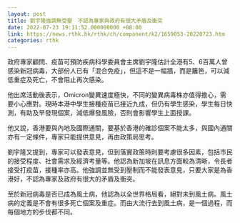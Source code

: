 ```yaml
---
layout: post
title: 劉宇隆強調無受壓　不認為專家與政府有很大矛盾及衝突
date: 2022-07-23 19:11:52.000000000 +08:00
link: https://news.rthk.hk/rthk/ch/component/k2/1659053-20220723.htm
categories: rthk
---
```


政府專家顧問、疫苗可預防疾病科學委員會主席劉宇隆估計全港有5、6百萬人曾感染新冠病毒，大部份人已有「混合免疫」，但這不是一幅牆，而是籬笆，可以減低重症及死亡，不會阻止再次感染。

他出席活動後表示，Omicron變異速度極快，不同的變異病毒株亦值得擔心，需要小心應對。現時本港中學生接種疫苗已接近九成，但仍有學生感染，學生每日快測，有助及早發現個案，減低爆發風險，否則會影響學生上面授課。

他又說，香港要與內地及國際通關，要基於香港的確診個案不能太多，與國內通關亦有一定條件，專家只能提供意見，再由政策局思考。

劉宇隆又提到，專家可以發表意見，但到落實政策時則要考慮很多因素，包括市民的接受程度、社會需求及經濟考量等。他認為新加坡在訊息方面較為清晰，令長者接受打疫苗，接種率亦高。他強調並無受到壓制而不能發表意見，只要大家是為香港好，不認為專家及政府有很大的矛盾及衝突。

至於新冠病毒是否已成為風土病，他認為以全世界格局看，絕對未到風土病。風土病的定義是不會有很多死亡個案及重症。而由大流行去到風土病，是一個過程，而每個地方的步伐都不同。

